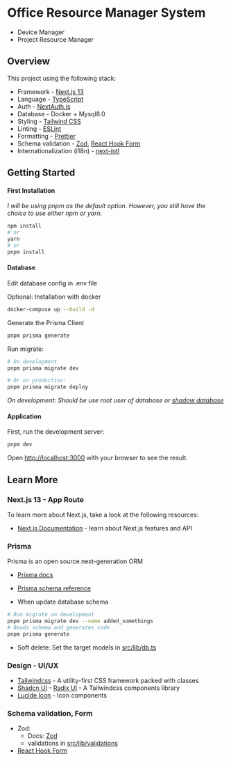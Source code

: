 # Office Resource Manager System

- Device Manager
- Project Resource Manager

## Overview

This project using the following stack:

- Framework - [Next.js 13](https://nextjs.org/13)
- Language - [TypeScript](https://www.typescriptlang.org)
- Auth - [NextAuth.js](https://next-auth.js.org)
- Database - Docker + Mysql8.0
- Styling - [Tailwind CSS](https://tailwindcss.com)
- Linting - [ESLint](https://eslint.org)
- Formatting - [Prettier](https://prettier.io)
- Schema validation - [Zod](https://zod.dev/), [React Hook Form](https://react-hook-form.com/get-started/)
- Internationalization (i18n) - [next-intl](https://next-intl-docs.vercel.app/docs/next-13)

## Getting Started

#### First Installation

_I will be using pnpm as the default option. However, you still have the choice to use either npm or yarn._

```bash
npm install
# or
yarn
# or
pnpm install
```

#### Database

Edit database config in .env file

Optional: Installation with docker

```bash
docker-compose up --build -d
```

Generate the Prisma Client

```bash
pnpm prisma generate
```

Run migrate:

```bash
# On development
pnpm prisma migrate dev

# Or on production:
pnpm prisma migrate deploy
```

_On development: Should be use root user of database or [shadow database](https://pris.ly/d/migrate-shadow)_

#### Application

First, run the development server:

```bash
pnpm dev
```

Open [http://localhost:3000](http://localhost:3000) with your browser to see the result.

## Learn More

### Next.js 13 - App Route

To learn more about Next.js, take a look at the following resources:

- [Next.js Documentation](https://nextjs.org/docs) - learn about Next.js features and API

### Prisma

Prisma is an open source next-generation ORM

- [Prisma docs](https://www.prisma.io/docs/concepts/overview/what-is-prisma)
- [Prisma schema reference](https://www.prisma.io/docs/reference/api-reference/prisma-schema-reference)

- When update database schema

```bash
# Run migrate on development
pnpm prisma migrate dev --name added_somethings
# Reads schema and generates code
pnpm prisma generate
```

- Soft delete: Set the target models in [src/lib/db.ts](src/lib/db.ts)

### Design - UI/UX

- [Tailwindcss](https://tailwindcss.com/docs/) - A utility-first CSS framework packed with classes
- [Shadcn UI](https://ui.shadcn.com/docs) - [Radix UI](https://www.radix-ui.com/) - A Tailwindcss components library
- [Lucide Icon](https://lucide.dev/) - Icon components

### Schema validation, Form

- Zod:
  - Docs: [Zod](https://zod.dev/)
  - validations in [src/lib/validations](src/lib/validations)
- [React Hook Form](https://react-hook-form.com/get-started/)
